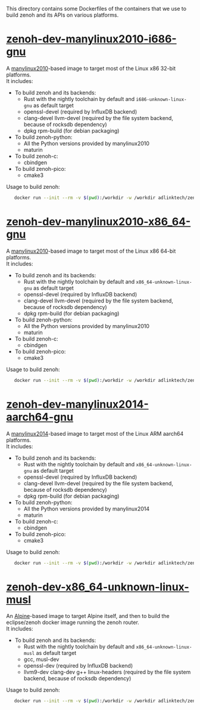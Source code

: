 This directory contains some Dockerfiles of the containers that we use to build zenoh and its APIs on various platforms.

# [zenoh-dev-manylinux2010-i686-gnu](https://hub.docker.com/repository/docker/adlinktech/zenoh-dev-manylinux2010-i686-gnu)

A [manylinux2010](https://github.com/pypa/manylinux)-based image to target most of the Linux x86 32-bit platforms.  
It includes:
  * To build zenoh and its backends:
    - Rust with the nightly toolchain by default and `i686-unknown-linux-gnu` as default target
    - openssl-devel (required by InfluxDB backend)
    - clang-devel llvm-devel (required by the file system backend, because of rocksdb dependency)
    - dpkg rpm-build (for debian packaging)
  * To build zenoh-python:
    - All the Python versions provided by manylinux2010
    - maturin
  * To build zenoh-c:
    - cbindgen
  * To build zenoh-pico:
    - cmake3

Usage to build zenoh:
```bash
   docker run --init --rm -v $(pwd):/workdir -w /workdir adlinktech/zenoh-dev-manylinux2010-i686-gnu cargo build --release --bins --lib --examples
```

# [zenoh-dev-manylinux2010-x86_64-gnu](https://hub.docker.com/repository/docker/adlinktech/zenoh-dev-manylinux2010-x86_64-gnu)

A [manylinux2010](https://github.com/pypa/manylinux)-based image to target most of the Linux x86 64-bit platforms.  
It includes:
  * To build zenoh and its backends:
    - Rust with the nightly toolchain by default and `x86_64-unknown-linux-gnu` as default target
    - openssl-devel (required by InfluxDB backend)
    - clang-devel llvm-devel (required by the file system backend, because of rocksdb dependency)
    - dpkg rpm-build (for debian packaging)
  * To build zenoh-python:
    - All the Python versions provided by manylinux2010
    - maturin
  * To build zenoh-c:
    - cbindgen
  * To build zenoh-pico:
    - cmake3

Usage to build zenoh:
```bash
   docker run --init --rm -v $(pwd):/workdir -w /workdir adlinktech/zenoh-dev-manylinux2010-x86_64-gnu cargo build --release --bins --lib --examples
```

# [zenoh-dev-manylinux2014-aarch64-gnu](https://hub.docker.com/repository/docker/adlinktech/zenoh-dev-manylinux2014-aarch64-gnu)


A [manylinux2014](https://github.com/pypa/manylinux)-based image to target most of the Linux ARM aarch64 platforms.  
It includes:
  * To build zenoh and its backends:
    - Rust with the nightly toolchain by default and `x86_64-unknown-linux-gnu` as default target
    - openssl-devel (required by InfluxDB backend)
    - clang-devel llvm-devel (required by the file system backend, because of rocksdb dependency)
    - dpkg rpm-build (for debian packaging)
  * To build zenoh-python:
    - All the Python versions provided by manylinux2014
    - maturin
  * To build zenoh-c:
    - cbindgen
  * To build zenoh-pico:
    - cmake3

Usage to build zenoh:
```bash
   docker run --init --rm -v $(pwd):/workdir -w /workdir adlinktech/zenoh-dev-manylinux2014-aarch64-gnu cargo build --release --bins --lib --examples
```

# [zenoh-dev-x86_64-unknown-linux-musl](https://hub.docker.com/repository/docker/adlinktech/zenoh-dev-x86_64-unknown-linux-musl)

An [Alpine](https://hub.docker.com/_/alpine/)-based image to target Alpine itself, and then to build the eclipse/zenoh docker image running the zenoh router.  
It includes:
  * To build zenoh and its backends:
    - Rust with the nightly toolchain by default and `x86_64-unknown-linux-musl` as default target
    - gcc, musl-dev
    - openssl-dev (required by InfluxDB backend)
    - llvm9-dev clang-dev g++ linux-headers (required by the file system backend, because of rocksdb dependency)

Usage to build zenoh:
```bash
   docker run --init --rm -v $(pwd):/workdir -w /workdir adlinktech/zenoh-dev-manylinux2014-aarch64-gnu cargo build --release --bins --lib --examples
```
